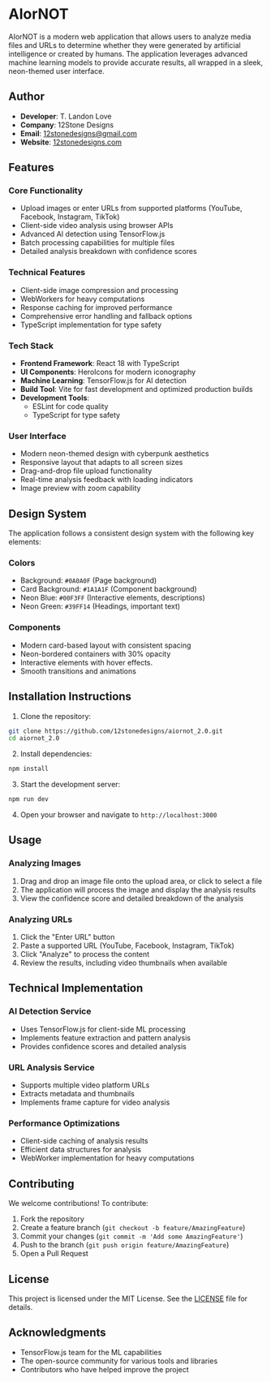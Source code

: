 # AIorNOT

AIorNOT is a modern web application that allows users to analyze media files and URLs to determine whether they were generated by artificial intelligence or created by humans. The application leverages advanced machine learning models to provide accurate results, all wrapped in a sleek, neon-themed user interface.

## Author

- **Developer**: T. Landon Love
- **Company**: 12Stone Designs
- **Email**: <12stonedesigns@gmail.com>
- **Website**: [12stonedesigns.com](https://12stonedesigns.com)

## Features

### Core Functionality

- Upload images or enter URLs from supported platforms (YouTube, Facebook, Instagram, TikTok)
- Client-side video analysis using browser APIs
- Advanced AI detection using TensorFlow.js
- Batch processing capabilities for multiple files
- Detailed analysis breakdown with confidence scores

### Technical Features

- Client-side image compression and processing
- WebWorkers for heavy computations
- Response caching for improved performance
- Comprehensive error handling and fallback options
- TypeScript implementation for type safety

### Tech Stack

- **Frontend Framework**: React 18 with TypeScript
- **UI Components**: HeroIcons for modern iconography
- **Machine Learning**: TensorFlow.js for AI detection
- **Build Tool**: Vite for fast development and optimized production builds
- **Development Tools**:
  - ESLint for code quality
  - TypeScript for type safety

### User Interface

- Modern neon-themed design with cyberpunk aesthetics
- Responsive layout that adapts to all screen sizes
- Drag-and-drop file upload functionality
- Real-time analysis feedback with loading indicators
- Image preview with zoom capability

## Design System

The application follows a consistent design system with the following key elements:

### Colors

- Background: `#0A0A0F` (Page background)
- Card Background: `#1A1A1F` (Component background)
- Neon Blue: `#00F3FF` (Interactive elements, descriptions)
- Neon Green: `#39FF14` (Headings, important text)

### Components

- Modern card-based layout with consistent spacing
- Neon-bordered containers with 30% opacity
- Interactive elements with hover effects.
- Smooth transitions and animations

## Installation Instructions

1. Clone the repository:

```bash
git clone https://github.com/12stonedesigns/aiornot_2.0.git
cd aiornot_2.0
```

2. Install dependencies:

```bash
npm install
```

3. Start the development server:

```bash
npm run dev
```

4. Open your browser and navigate to `http://localhost:3000`

## Usage

### Analyzing Images

1. Drag and drop an image file onto the upload area, or click to select a file
2. The application will process the image and display the analysis results
3. View the confidence score and detailed breakdown of the analysis

### Analyzing URLs

1. Click the "Enter URL" button
2. Paste a supported URL (YouTube, Facebook, Instagram, TikTok)
3. Click "Analyze" to process the content
4. Review the results, including video thumbnails when available

## Technical Implementation

### AI Detection Service

- Uses TensorFlow.js for client-side ML processing
- Implements feature extraction and pattern analysis
- Provides confidence scores and detailed analysis

### URL Analysis Service

- Supports multiple video platform URLs
- Extracts metadata and thumbnails
- Implements frame capture for video analysis

### Performance Optimizations

- Client-side caching of analysis results
- Efficient data structures for analysis
- WebWorker implementation for heavy computations

## Contributing

We welcome contributions! To contribute:

1. Fork the repository
2. Create a feature branch (`git checkout -b feature/AmazingFeature`)
3. Commit your changes (`git commit -m 'Add some AmazingFeature'`)
4. Push to the branch (`git push origin feature/AmazingFeature`)
5. Open a Pull Request

## License

This project is licensed under the MIT License. See the [LICENSE](LICENSE) file for details.

## Acknowledgments

- TensorFlow.js team for the ML capabilities
- The open-source community for various tools and libraries
- Contributors who have helped improve the project
